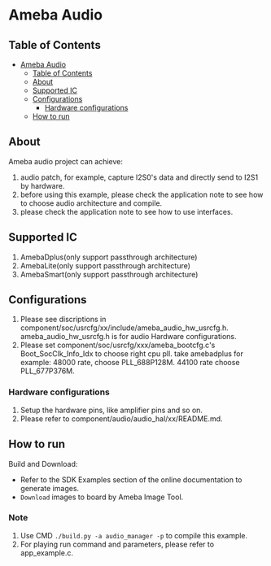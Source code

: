 # Ameba Audio

## Table of Contents

- [Ameba Audio](#ameba-audio)
	- [Table of Contents](#table-of-contents)
	- [About ](#about-)
	- [Supported IC ](#supported-ic-)
	- [Configurations ](#configurations-)
		- [Hardware configurations](#hardware-configurations)
	- [How to run ](#how-to-run-)

## About <a name = "about"></a>

Ameba audio project can achieve:
1. audio patch, for example, capture I2S0's data and directly send to I2S1 by hardware.
2. before using this example, please check the application note to see how to choose audio architecture and compile.
3. please check the application note to see how to use interfaces.

## Supported IC <a name = "supported-ic"></a>
1. AmebaDplus(only support passthrough architecture)
2. AmebaLite(only support passthrough architecture)
3. AmebaSmart(only support passthrough architecture)

## Configurations <a name = "configurations"></a>

1. Please see discriptions in component/soc/usrcfg/xx/include/ameba_audio_hw_usrcfg.h.
ameba_audio_hw_usrcfg.h is for audio Hardware configurations.
2. Please set component/soc/usrcfg/xxx/ameba_bootcfg.c's Boot_SocClk_Info_Idx to choose right cpu pll.
take amebadplus for example: 48000 rate, choose PLL_688P128M. 44100 rate choose PLL_677P376M.

### Hardware configurations

1. Setup the hardware pins, like amplifier pins and so on.
2. Please refer to component/audio/audio_hal/xx/README.md.

## How to run <a name = "How to run"></a>

Build and Download:
   * Refer to the SDK Examples section of the online documentation to generate images.
   * `Download` images to board by Ameba Image Tool.

### Note

1. Use CMD `./build.py -a audio_manager -p` to compile this example.
2. For playing run command and parameters, please refer to app_example.c.
